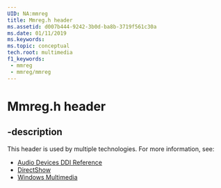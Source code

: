 ```yaml
---
UID: NA:mmreg
title: Mmreg.h header
ms.assetid: d007b444-9242-3b0d-ba8b-3719f561c30a
ms.date: 01/11/2019
ms.keywords: 
ms.topic: conceptual
tech.root: multimedia
f1_keywords:
 - mmreg
 - mmreg/mmreg
---
```


# Mmreg.h header


## -description

This header is used by multiple technologies. For more information, see:

- [Audio Devices DDI Reference](../_audio/index.md)
- [DirectShow](../_dshow/index.md)
- [Windows Multimedia](../_multimedia/index.md)

